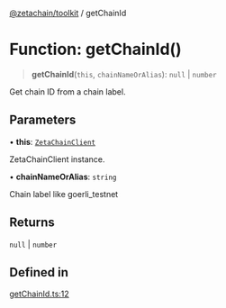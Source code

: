 [@zetachain/toolkit](toolkit/index.md) / getChainId

# Function: getChainId()

> **getChainId**(`this`, `chainNameOrAlias`): `null` \| `number`

Get chain ID from a chain label.

## Parameters

• **this**: [`ZetaChainClient`](toolkit/Class.ZetaChainClient.md)

ZetaChainClient instance.

• **chainNameOrAlias**: `string`

Chain label like goerli_testnet

## Returns

`null` \| `number`

## Defined in

[getChainId.ts:12](https://github.com/zeta-chain/toolkit/blob/542ef856894da0ed38ef2a757d2c0d70c2bb020d/packages/client/src/getChainId.ts#L12)

